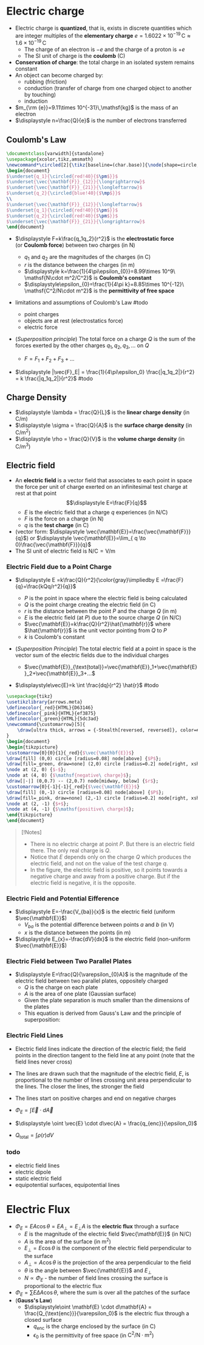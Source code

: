 # Electric charge

- Electric charge is **quantized**, that is, exists in discrete quantities which are integer multiples of the **elementary charge** $e=1.6022\times 10 ^{-19}\,\mathsf{C}\approx 1.6\times 10^{-19}\,\mathsf{C}$
	- The charge of an electron is $-e$ and the charge of a proton is $+e$
	- The SI unit of charge is the **coulomb** (C)
- **Conservation of charge**: the total charge in an isolated system remains constant
- An object can become charged by:
	- rubbing (friction)
	- conduction (transfer of charge from one charged object to another by touching)
	- induction
- $m_{\rm {e}}=9.11\times 10^{-31}\,\mathsf{kg}$ is the mass of an electron
- $\displaystyle n=\frac{Q}{e}$ is the number of electrons transferred

## Coulomb's Law

```tex
\documentclass[varwidth]{standalone}
\usepackage{xcolor,tikz,amsmath}
\newcommand*\circled[2]{\tikz[baseline=(char.base)]{\node[shape=circle,draw,fill=#1,inner sep=2pt] (char) {#2};}}
\begin{document}
$\underset{q_1}{\circled{red!40}{$\pm$}}$ 
$\underset{\vec{\mathbf{F}}_{12}}{\longrightarrow}$ 
$\underset{\vec{\mathbf{F}}_{21}}{\longleftarrow}$ 
$\underset{q_2}{\circled{blue!40}{$\mp$}}$
\\
$\underset{\vec{\mathbf{F}}_{12}}{\longleftarrow}$
$\underset{q_1}{\circled{red!40}{$\pm$}}$
$\underset{q_2}{\circled{red!40}{$\pm$}}$ 
$\underset{\vec{\mathbf{F}}_{21}}{\longrightarrow}$
\end{document}
```

- $\displaystyle F=k\frac{q_1q_2}{r^2}$ is the **electrostatic force** (or **Coulomb force**) between two charges (in $\mathsf{N}$)
	- $q_1$ and $q_2$ are the magnitudes of the charges (in $\mathsf{C}$)
	- $r$ is the distance between the charges (in $\mathsf{m}$)
	- $\displaystyle k=\frac{1}{4\pi\epsilon_{0}}=8.99\times 10^9\ \mathsf{N\cdot m^2/C^2}$ is **Coulomb's constant**
	- $\displaystyle\epsilon_{0}=\frac{1}{4\pi k}=8.85\times 10^{-12}\ \mathsf{C^2/N\cdot m^2}$ is the **permittivity of free space**

- limitations and assumptions of Coulomb's Law #todo
	- point charges
	- objects are at rest (electrostatics force)
	- electric force
- (_Superposition principle_) The total force on a charge $Q$ is the sum of the forces exerted by the other charges $q_1, q_2, q_3, ...$ on $Q$
	- $\displaystyle F = F_1 + F_2 + F_3 + ...$
- $\displaystyle |\vec{F}_E| = \frac{1}{4\pi\epsilon_0} \frac{|q_1q_2|}{r^2} = k \frac{|q_1q_2|}{r^2}$ #todo


## Charge Density

- $\displaystyle \lambda = \frac{Q}{L}$ is the **linear charge density** (in $\mathsf{C/m}$)
- $\displaystyle \sigma = \frac{Q}{A}$ is the **surface charge density** (in $\mathsf{C/m^2}$)
- $\displaystyle \rho = \frac{Q}{V}$ is the **volume charge density** (in $\mathsf{C/m^3}$)

## Electric field

- An **electric field** is a vector field that associates to each point in space the force per unit of charge exerted on an infinitesimal test charge at rest at that point $$\displaystyle E=\frac{F}{q}$$  
	- $E$ is the electric field that a charge $q$ experiences (in $\mathsf{N/C}$)
	- $F$ is the force on a charge (in $\mathsf{N}$)
	- $q$ is the **test charge** (in $\mathsf{C}$)
- (vector form: $\displaystyle \vec{\mathbf{E}}=\frac{\vec{\mathbf{F}}}{q}$) or $\displaystyle \vec{\mathbf{E}}=\lim_{ q \to 0}\frac{\vec{\mathbf{F}}}{q}$
- The SI unit of electric field is $\mathsf{N/C}=\mathsf{V/m}$

### Electric Field due to a Point Charge 

- $\displaystyle E =k\frac{Q}{r^2}{\color{gray}\impliedby E =\frac{F}{q}=\frac{kQq/r^2}{q}}$ 
	- $P$ is the point in space where the electric field is being calculated
	- $Q$ is the point charge creating the electric field (in $\mathsf{C}$)
	- $r$ is the distance between the point $P$ and the charge $Q$ (in $\mathsf{m}$)
	- $E$ is the electric field (at $P$) due to the source charge $Q$ (in $\mathsf{N/C}$)
	- $\vec{\mathbf{E}}=k\frac{Q}{r^2}\hat{\mathbf{r}}$ where $\hat{\mathbf{r}}$ is the unit vector pointing from $Q$ to $P$
	- $k$ is Coulomb's constant
- (_Superposition Principle_) The total electric field at a point in space is the vector sum of the electric fields due to the individual charges
	-  $\vec{\mathbf{E}}_{\text{total}}=\vec{\mathbf{E}}_1+\vec{\mathbf{E}}_2+\vec{\mathbf{E}}_3+...$ 

- $\displaystyle\vec{E}=k \int \frac{dq}{r^2} \hat{r}$ #todo 



```tex
\usepackage{tikz}
\usetikzlibrary{arrows.meta}
\definecolor{_red}{HTML}{D63146}
\definecolor{_pink}{HTML}{ef3875}
\definecolor{_green}{HTML}{5dc3ad}
\newcommand{\customarrow}[5]{
	\draw[ultra thick, arrows = {-Stealth[reversed, reversed]}, color=#4] (#1,#2) -- (#3,#2) node[midway, below] {#5};
}
\begin{document}
\begin{tikzpicture}
\customarrow{0}{0}{1}{_red}{$\vec{\mathbf{E}}$}
\draw[fill] (0,0) circle [radius=0.08] node[above] {$P$};
\draw[fill=_green, draw=none] (2,0) circle [radius=0.2] node[right, xshift=0.2cm] {$Q$};
\node at (2, 0) {$-$};
\node at (4, 0) {$\mathsf{negative\ charge}$};
\draw[|-|] (0,0.7) -- (2,0.7) node[midway, below] {$r$};
\customarrow{0}{-1}{-1}{_red}{$\vec{\mathbf{E}}$}
\draw[fill] (0,-1) circle [radius=0.08] node[above] {$P$};
\draw[fill=_pink, draw=none] (2,-1) circle [radius=0.2] node[right, xshift=0.2cm] {$Q$};
\node at (2, -1) {$+$};
\node at (4, -1) {$\mathsf{positive\ charge}$};
\end{tikzpicture}
\end{document}
```

> [!Notes]
> - There is no electric charge at point $P$. But there is an electric field there. The only real charge is $Q$.
> - Notice that $E$ depends only on the charge $Q$ which produces the electric field, and not on the value of the test charge $q$.
> - In the figure, the electric field is positive, so it points towards a negative charge and away from a positive charge. But if the electric field is negative, it is the opposite.


### Electric Field and Potential Eifference

- $\displaystyle E=-\frac{V_{ba}}{x}$ is the electric field (uniform $\vec{\mathbf{E}}$)
	- $V_{ba}$ is the potential difference between points $a$ and $b$ (in $\mathsf{V}$)
	- $x$ is the distance between the points (in $\mathsf{m}$)
- $\displaystyle E_{x}=-\frac{dV}{dx}$ is the electric field (non-uniform $\vec{\mathbf{E}}$)

### Electric Field between Two Parallel Plates

- $\displaystyle E=\frac{Q}{\varepsilon_{0}A}$ is the magnitude of the electric field between two parallel plates, oppositely charged
	- $Q$ is the charge on each plate
	- $A$ is the area of one plate (Gaussian surface)
	- Given the plate separation is much smaller than the dimensions of the plates
	- This equation is derived from Gauss's Law and the principle of superposition:

### Electric Field Lines

- Electric field lines indicate the direction of the electric field; the field points in the direction tangent to the field line at any point (note that the field lines never cross)
- The lines are drawn such that the magnitude of the electric field, $E$, is proportional to the number of lines crossing unit area perpendicular to the lines. The closer the lines, the stronger the field
- The lines start on positive charges and end on negative charges


- $\displaystyle \Phi_E = \int \vec{E} \cdot d\vec{A}$
- $\displaystyle \oint \vec{E} \cdot d\vec{A} = \frac{q_{enc}}{\epsilon_0}$
- $\displaystyle Q_{\text{total}} = \int \rho(r) dV$



### todo

- electric field lines
- electric dipole
- static electric field
- equipotential surfaces, equipotential lines


# Electric Flux

- $\displaystyle \Phi_E = EA\cos\theta=EA_{\perp}=E_{\perp}A$ is the **electric flux** through a surface
	- $E$ is the magnitude of the electric field $\vec{\mathbf{E}}$ (in $\mathsf{N/C}$)
	- $A$ is the area of the surface (in $\mathsf{m^2}$)
	- $E_{\perp}=E\cos\theta$ is the component of the electric field perpendicular to the surface
	- $A_{\perp}=A\cos\theta$ is the projection of the area perpendicular to the field
	- $\theta$ is the angle between $\vec{\mathbf{E}}$ and $E_{\perp}$
	- $N \propto \Phi_E$ - the number of field lines crossing the surface is proportional to the electric flux
- $\displaystyle \Phi_E =\sum E \Delta A \cos\theta$, where the sum is over all the patches of the surface
- (**Gauss's Law**) 
	- $\displaystyle\oint \mathbf{E} \cdot d\mathbf{A} = \frac{Q_{\text{enc}}}{\varepsilon_0}$ is the electric flux through a closed surface
		- $q_{\text{enc}}$ is the charge enclosed by the surface (in $\mathsf{C}$)
		- $\epsilon_0$ is the permittivity of free space (in $\mathsf{C^2/N\cdot m^2}$)
